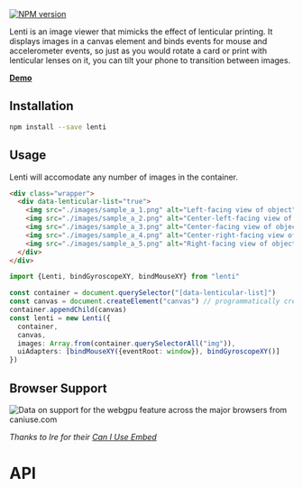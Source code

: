 <a href="https://npmjs.org/package/lenti">
  <img src="https://badge.fury.io/js/lenti.svg" alt="NPM version"/>
</a>

Lenti is an image viewer that mimicks the effect of lenticular printing.
It displays images in a canvas element and binds events for mouse and accelerometer events,
so just as you would rotate a card or print with lenticular lenses on it, you can tilt your phone to transition between images.

**[Demo](https://lenti.vercel.app/)**

## Installation
```sh
npm install --save lenti
```

## Usage
Lenti will accomodate any number of images in the container.

```html
<div class="wrapper">
  <div data-lenticular-list="true">
    <img src="./images/sample_a_1.png" alt="Left-facing view of object" width="1280" height="720" />
    <img src="./images/sample_a_2.png" alt="Center-left-facing view of object" width="1280" height="720" />
    <img src="./images/sample_a_3.png" alt="Center-facing view of object" width="1280" height="720" />
    <img src="./images/sample_a_4.png" alt="Center-right-facing view of object" width="1280" height="720" />
    <img src="./images/sample_a_5.png" alt="Right-facing view of object" width="1280" height="720" />
  </div>
</div>
```
```ts
import {Lenti, bindGyroscopeXY, bindMouseXY} from "lenti"

const container = document.querySelector("[data-lenticular-list]")
const canvas = document.createElement("canvas") // programmatically creating canvas. could also just put it in the HTML
container.appendChild(canvas)
const lenti = new Lenti({
  container,
  canvas,
  images: Array.from(container.querySelectorAll("img")),
  uiAdapters: [bindMouseXY({eventRoot: window}), bindGyroscopeXY()]
})
```

## Browser Support

<picture>
  <source type="image/webp" srcset="https://caniuse.bitsofco.de/image/webgpu.webp">
  <source type="image/png" srcset="https://caniuse.bitsofco.de/image/webgpu.png">
  <img src="https://caniuse.bitsofco.de/image/webgpu.jpg" alt="Data on support for the webgpu feature across the major browsers from caniuse.com">
</picture>

_Thanks to Ire for their [Can I Use Embed](https://caniuse.bitsofco.de/#how-to-use)_

# API

